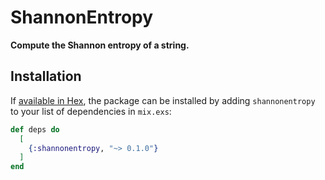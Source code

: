 # ShannonEntropy

**Compute the Shannon entropy of a string.**

## Installation

If [available in Hex](https://hex.pm/docs/publish), the package can be installed
by adding `shannonentropy` to your list of dependencies in `mix.exs`:

```elixir
def deps do
  [
    {:shannonentropy, "~> 0.1.0"}
  ]
end
```

